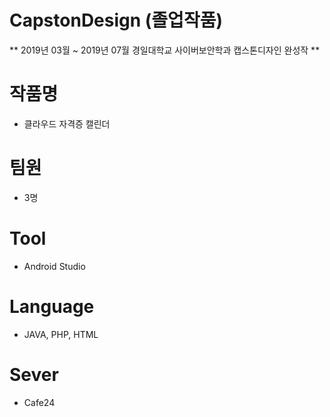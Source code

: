 # CapstonDesign (졸업작품)
** 2019년 03월 ~ 2019년 07월 경일대학교 사이버보안학과 캡스톤디자인 완성작 **

# 작품명 
 * 클라우드 자격증 캘린더 
# 팀원 
 * 3명

# Tool 
 * Android Studio 

# Language
 * JAVA, PHP, HTML

# Sever
  * Cafe24
